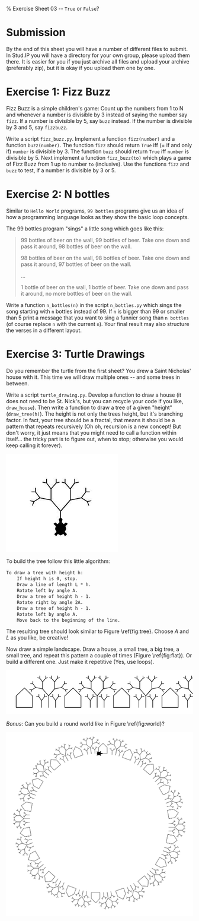 % Exercise Sheet 03 -- `True` or `False`?


# Submission

By the end of this sheet you will have a number of different files to submit.
In Stud.IP you will have a directory for your own group, please upload them
there. It is easier for you if you just archive all files and upload your
archive (preferably zip), but it is okay if you upload them one by one.

# Exercise 1: Fizz Buzz

Fizz Buzz is a simple children's game: Count up the numbers from 1 to N and
whenever a number is divisible by 3 instead of saying the number say `fizz`. If
a number is divisible by 5, say `buzz` instead. If the number is divisible by
3 and 5, say `fizzbuzz`.

Write a script `fizz_buzz.py`. Implement a function `fizz(number)` and
a function `buzz(number)`. The function `fizz` should return `True` iff (= if
and only if) `number` is divisible by 3. The function `buzz` should return `True`
iff `number` is divisible by 5.
Next implement a function `fizz_buzz(to)` which plays a game of Fizz Buzz from 1 up to
number `to` (inclusive). Use the functions `fizz` and `buzz` to test, if a number is
divisible by 3 or 5.


# Exercise 2: N bottles

Similar to `Hello World` programs, `99 bottles` programs give us an idea of how
a programming language looks as they show the basic loop concepts.

The 99 bottles program "sings" a little song which goes like this:

> 99 bottles of beer on the wall, 99 bottles of beer.
> Take one down and pass it around, 98 bottles of beer on the wall.
>
> 98 bottles of beer on the wall, 98 bottles of beer.
> Take one down and pass it around, 97 bottles of beer on the wall.
>
> ...
>
> 1 bottle of beer on the wall, 1 bottle of beer.
> Take one down and pass it around, no more bottles of beer on the wall.

Write a function `n_bottles(n)` in the script `n_bottles.py` which sings the
song starting with `n` bottles instead of 99. If `n` is bigger than 99 or
smaller than 5 print a message that you want to sing a funnier song than `n
bottles` (of course replace `n` with the current `n`). Your final result may
also structure the verses in a different layout.


# Exercise 3: Turtle Drawings

Do you remember the turtle from the first sheet? You drew a Saint Nicholas' house with it. This time we will draw multiple ones -- and some trees in between.

Write a script `turtle_drawing.py`. Develop a function to draw a house (it does not need to be St. Nick's, but you can recycle your code if you like, `draw_house`). Then write a function to draw a tree of a given "height" (`draw_tree(h)`). The height is not only the trees height, but it's branching factor. In fact, your tree should be a fractal, that means it should be a pattern that repeats recursively (Oh oh, recursion is a new concept! But don't worry, it just means that you might need to call a function within itself... the tricky part is to figure out, when to stop; otherwise you would keep calling it forever).

![\label{fig:tree}Example tree](img/recursive_tree.jpg)

To build the tree follow this little algorithm:

```
To draw a tree with height h:
    If height h is 0, stop.
    Draw a line of length L * h.
    Rotate left by angle A.
    Draw a tree of height h - 1.
    Rotate right by angle 2A.
    Draw a tree of height h - 1.
    Rotate left by angle A.
    Move back to the beginning of the line.
```

The resulting tree should look similar to Figure \ref{fig:tree}. Choose $A$ and $L$ as you like, be creative!

Now draw a simple landscape. Draw a house, a small tree, a big tree, a small tree, and repeat this pattern a couple of times (Figure \ref{fig:flat}). Or build a different one. Just make it repetitive (Yes, use loops).

![\label{fig:flat}Flat world](img/flat_world.png)

*Bonus*: Can you build a round world like in Figure \ref{fig:world}?

![\label{fig:world}Round world](img/round_world.png)


